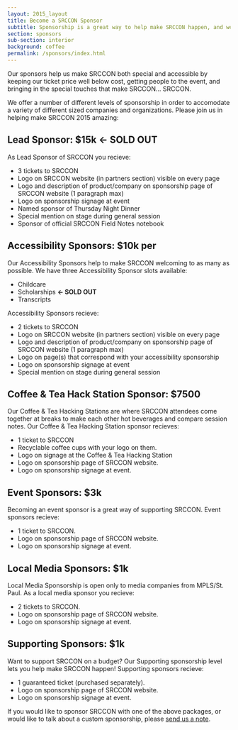 ```yaml
---
layout: 2015_layout
title: Become a SRCCON Sponsor
subtitle: Sponsorship is a great way to help make SRCCON happen, and we'd love your help this year.
section: sponsors
sub-section: interior
background: coffee
permalink: /sponsors/index.html
---
```

Our sponsors help us make SRCCON both special and accessible by keeping our ticket price well below cost, getting people to the event, and bringing in the special touches that make SRCCON… SRCCON.

We offer a number of different levels of sponsorship in order to accomodate a variety of different sized companies and organizations. Please join us in helping make SRCCON 2015 amazing:

## Lead Sponsor: $15k **<- SOLD OUT** ##

As Lead Sponsor of SRCCON you recieve:

* 3 tickets to SRCCON
* Logo on SRCCON website (in partners section) visible on every page
* Logo and description of product/company on sponsorship page of SRCCON website (1 paragraph max)
* Logo on sponsorship signage at event
* Named sponsor of Thursday Night Dinner
* Special mention on stage during general session
* Sponsor of official SRCCON Field Notes notebook

## Accessibility Sponsors: $10k per

Our Accessibility Sponsors help to make SRCCON welcoming to as many as possible. We have three Accessibility Sponsor slots available:

  * Childcare
  * Scholarships **<- SOLD OUT**
  * Transcripts

Accessibility Sponsors recieve:

* 2 tickets to SRCCON
* Logo on SRCCON website (in partners section) visible on every page
* Logo and description of product/company on sponsorship page of SRCCON website (1 paragraph max)
* Logo on page(s) that correspond with your accessibility sponsorship
* Logo on sponsorship signage at event
* Special mention on stage during general session

## Coffee & Tea Hack Station Sponsor: $7500

Our Coffee & Tea Hacking Stations are where SRCCON attendees come together at breaks to make each other hot beverages and compare session notes. Our Coffee & Tea Hacking Station sponsor recieves:

* 1 ticket to SRCCON
* Recyclable coffee cups with your logo on them.
* Logo on signage at the Coffee & Tea Hacking Station
* Logo on sponsorship page of SRCCON website.
* Logo on sponsorship signage at event.

## Event Sponsors: $3k

Becoming an event sponsor is a great way of supporting SRCCON. Event sponsors recieve:

* 1 ticket to SRCCON.
* Logo on sponsorship page of SRCCON website.
* Logo on sponsorship signage at event.

## Local Media Sponsors: $1k

Local Media Sponsorship is open only to media companies from MPLS/St. Paul. As a local media sponsor you recieve:

* 2 tickets to SRCCON.
* Logo on sponsorship page of SRCCON website.
* Logo on sponsorship signage at event.

## Supporting Sponsors: $1k

Want to support SRCCON on a budget? Our Supporting sponsorship level lets you help make SRCCON happen! Supporting sponsors recieve:

* 1 guaranteed ticket (purchased separately).
* Logo on sponsorship page of SRCCON website.
* Logo on sponsorship signage at event.

If you would like to sponsor SRCCON with one of the above packages, or would like to talk about a custom sponsorship, please [send us a note](mailto:dan@mozillafoundation.org).
